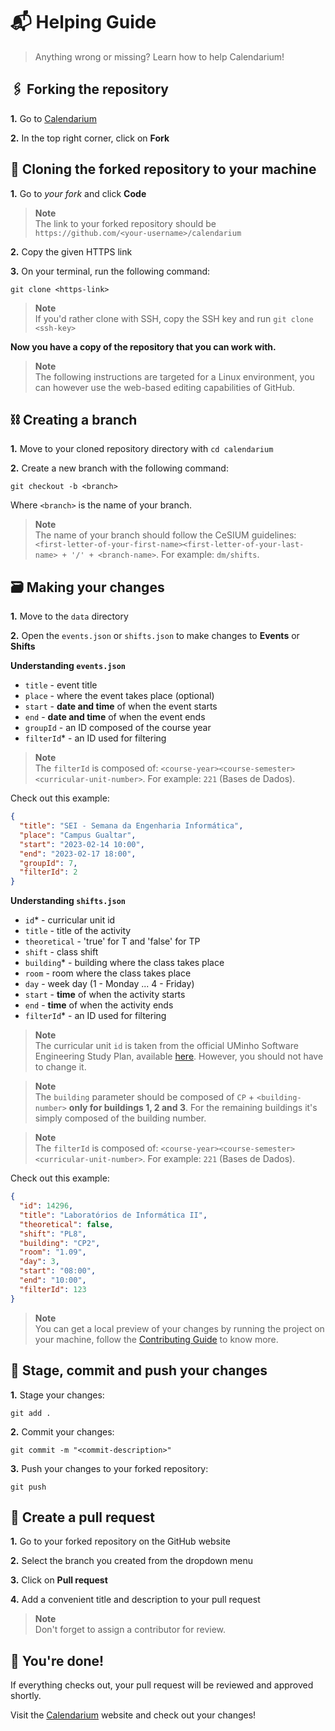 # 📬 Helping Guide

> Anything wrong or missing? Learn how to help Calendarium!

## 🖇️ Forking the repository

**1.** Go to [Calendarium](https://github.com/cesium/calendarium)

**2.** In the top right corner, click on **Fork**

## 🔗 Cloning the forked repository to your machine

**1.** Go to _your fork_ and click **Code**

> **Note**  
> The link to your forked repository should be `https://github.com/<your-username>/calendarium`

**2.** Copy the given HTTPS link

**3.** On your terminal, run the following command:

```
git clone <https-link>
```

> **Note**  
> If you'd rather clone with SSH, copy the SSH key and run `git clone <ssh-key>`

**Now you have a copy of the repository that you can work with.**

> **Note**  
> The following instructions are targeted for a Linux environment, you can however use the web-based editing capabilities of GitHub.

## ⛓️ Creating a branch

**1.** Move to your cloned repository directory with `cd calendarium`

**2.** Create a new branch with the following command:

```
git checkout -b <branch>
```

Where `<branch>` is the name of your branch.

> **Note**  
> The name of your branch should follow the CeSIUM guidelines: `<first-letter-of-your-first-name><first-letter-of-your-last-name> + '/' + <branch-name>`.
> For example: `dm/shifts`.

## 🗃️ Making your changes

**1.** Move to the `data` directory

**2.** Open the `events.json` or `shifts.json` to make changes to **Events** or **Shifts**

**Understanding `events.json`**

- `title` - event title
- `place` - where the event takes place (optional)
- `start` - **date and time** of when the event starts
- `end` - **date and time** of when the event ends
- `groupId` - an ID composed of the course year
- `filterId`\* - an ID used for filtering

> **Note**  
> The `filterId` is composed of: `<course-year><course-semester><curricular-unit-number>`.
> For example: `221` (Bases de Dados).

Check out this example:

```json
{
  "title": "SEI - Semana da Engenharia Informática",
  "place": "Campus Gualtar",
  "start": "2023-02-14 10:00",
  "end": "2023-02-17 18:00",
  "groupId": 7,
  "filterId": 2
}
```

**Understanding `shifts.json`**

- `id`\* - curricular unit id
- `title` - title of the activity
- `theoretical` - 'true' for T and 'false' for TP
- `shift` - class shift
- `building`\* - building where the class takes place
- `room` - room where the class takes place
- `day` - week day (1 - Monday ... 4 - Friday)
- `start` - **time** of when the activity starts
- `end` - **time** of when the activity ends
- `filterId`\* - an ID used for filtering

> **Note**  
> The curricular unit `id` is taken from the official UMinho Software Engineering Study Plan, available [here](https://www.uminho.pt/PT/ensino/oferta-educativa/_layouts/15/UMinho.PortalUM.UI/Pages/CatalogoCursoDetail.aspx?itemId=4346&catId=13). However, you should not have to change it.

> **Note**  
> The `building` parameter should be composed of `CP` + `<building-number>` **only for buildings 1, 2 and 3**. For the remaining buildings it's simply composed of the building number.

> **Note**  
> The `filterId` is composed of: `<course-year><course-semester><curricular-unit-number>`.
> For example: `221` (Bases de Dados).

Check out this example:

```json
{
  "id": 14296,
  "title": "Laboratórios de Informática II",
  "theoretical": false,
  "shift": "PL8",
  "building": "CP2",
  "room": "1.09",
  "day": 3,
  "start": "08:00",
  "end": "10:00",
  "filterId": 123
}
```

> **Note**  
> You can get a local preview of your changes by running the project on your machine, follow the [Contributing Guide](CONTRIBUTING.md) to know more.

## 🛫 Stage, commit and push your changes

**1.** Stage your changes:

```
git add .
```

**2.** Commit your changes:

```
git commit -m "<commit-description>"
```

**3.** Push your changes to your forked repository:

```
git push
```

## 🚀 Create a pull request

**1.** Go to your forked repository on the GitHub website

**2.** Select the branch you created from the dropdown menu

**3.** Click on **Pull request**

**4.** Add a convenient title and description to your pull request

> **Note**  
> Don't forget to assign a contributor for review.

## 🎉 You're done!

If everything checks out, your pull request will be reviewed and approved shortly.

Visit the [Calendarium](https://calendario.cesium.di.uminho.pt/) website and check out your changes!
